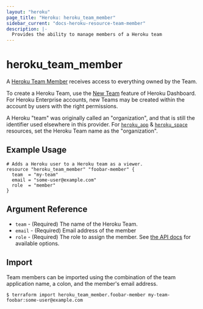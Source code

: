```yaml
---
layout: "heroku"
page_title: "Heroku: heroku_team_member"
sidebar_current: "docs-heroku-resource-team-member"
description: |-
  Provides the ability to manage members of a Heroku team
---
```


# heroku\_team\_member

A [Heroku Team Member](https://devcenter.heroku.com/articles/platform-api-reference#team-member) receives access to everything owned by the Team.

To create a Heroku Team, use the [New Team](https://dashboard.heroku.com/teams/new) feature of Heroku Dashboard. For Heroku Enterprise accounts, new Teams may be created within the account by users with the right permissions.

A Heroku "team" was originally called an "organization", and that is still the identifier used elsewhere in this provider. For [`heroku_app`](app.html) & [`heroku_space`](space.html) resources, set the Heroku Team name as the "organization".

## Example Usage

```hcl-terraform
# Adds a Heroku user to a Heroku team as a viewer.
resource "heroku_team_member" "foobar-member" {
  team  = "my-team"
  email = "some-user@example.com"
  role  = "member"
}
```

## Argument Reference

* `team` - (Required) The name of the Heroku Team.
* `email` - (Required) Email address of the member
* `role` - (Required) The role to assign the member. See [the API docs](https://devcenter.heroku.com/articles/platform-api-reference#team-member) for available options.

## Import

Team members can be imported using the combination of the team application name, a colon, and the member's email address.

```
$ terraform import heroku_team_member.foobar-member my-team-foobar:some-user@example.com
```
